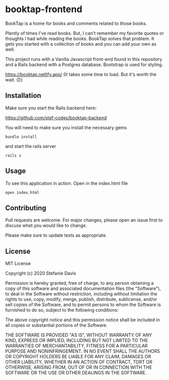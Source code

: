 # booktap-frontend

BookTap is a home for books and comments related to those books.

Plently of times I've read books. But, I can't remember my favorite quotes or thoughts I had while reading the books. BookTap solves that problem. It gets you started with a collection of books and you can add your own as well. 

This project runs with a Vanilla Javascript front-end found in this repository and a Rails backend with a Postgres database. Bootstrap is used for styling. 

https://booktap.netlify.app/ (It takes some time to load. But it's worth the wait. 😊)

## Installation

Make sure you start the Rails backend here: 

https://github.com/stef-codes/booktap-backend

You will need to make sure you install the necessary gems

```gems
bundle install
```
and start the rails server

```server
rails s 
```

## Usage

To see this application in action. Open in the index.html file

```
open index.html
```

## Contributing
Pull requests are welcome. For major changes, please open an issue first to discuss what you would like to change.

Please make sure to update tests as appropriate.

## License
MIT License

Copyright (c) 2020 Stefanie Davis

Permission is hereby granted, free of charge, to any person obtaining a copy
of this software and associated documentation files (the "Software"), to deal
in the Software without restriction, including without limitation the rights
to use, copy, modify, merge, publish, distribute, sublicense, and/or sell
copies of the Software, and to permit persons to whom the Software is
furnished to do so, subject to the following conditions:

The above copyright notice and this permission notice shall be included in all
copies or substantial portions of the Software.

THE SOFTWARE IS PROVIDED "AS IS", WITHOUT WARRANTY OF ANY KIND, EXPRESS OR
IMPLIED, INCLUDING BUT NOT LIMITED TO THE WARRANTIES OF MERCHANTABILITY,
FITNESS FOR A PARTICULAR PURPOSE AND NONINFRINGEMENT. IN NO EVENT SHALL THE
AUTHORS OR COPYRIGHT HOLDERS BE LIABLE FOR ANY CLAIM, DAMAGES OR OTHER
LIABILITY, WHETHER IN AN ACTION OF CONTRACT, TORT OR OTHERWISE, ARISING FROM,
OUT OF OR IN CONNECTION WITH THE SOFTWARE OR THE USE OR OTHER DEALINGS IN THE
SOFTWARE.
